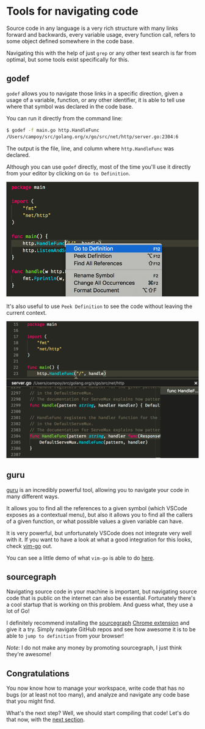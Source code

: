 # Tools for navigating code

Source code in any language is a very rich structure with many links
forward and backwards, every variable usage, every function call,
refers to some object defined somewhere in the code base.

Navigating this with the help of just `grep` or any other text search
is far from optimal, but some tools exist specifically for this.

## godef

`godef` allows you to navigate those links in a specific direction,
given a usage of a variable, function, or any other identifier, it
is able to tell use where that symbol was declared in the code base.

You can run it directly from the command line:

```bash
$ godef -f main.go http.HandleFunc
/Users/campoy/src/golang.org/x/go/src/net/http/server.go:2304:6
```

The output is the file, line, and column where `http.HandleFunc` was
declared.

Although you can use `godef` directly, most of the time you'll use
it directly from your editor by clicking on `Go to Definition`.

![godef screenshot](godef.png)

It's also useful to use `Peek Definition` to see the code without
leaving the current context.

![godef peek screenshot](godef-peek.png)

## guru

[guru](https://godoc.org/golang.org/x/tools/cmd/guru) is an incredibly powerful
tool, allowing you to navigate your code in many different ways.

It allows you to find all the references to a given symbol (which VSCode exposes
as a contextual menu), but also it allows you to find all the callers of a given
function, or what possible values a given variable can have.

It is very powerful, but unfortunately VSCode does not integrate very well with it.
If you want to have a look at what a good integration for this looks, check
[vim-go](https://github.com/fatih/vim-go) out.

You can see a little demo of what `vim-go` is able to do [here](http://quick.as/k7osbzp).

## sourcegraph

Navigating source code in your machine is important, but navigating source code
that is public on the internet can also be essential. Fortunately there's a cool
startup that is working on this problem. And guess what, they use a lot of Go!

I definitely recommend installing the [sourcegraph](https://about.sourcegraph.com/)
[Chrome extension](https://chrome.google.com/webstore/detail/sourcegraph-for-github/dgjhfomjieaadpoljlnidmbgkdffpack?hl=en)
and give it a try. Simply navigate GitHub repos and see how
awesome it is to be able to `jump to definition` from your browser!

_Note_: I do not make any money by promoting sourcegraph, I just think they're awesome!

## Congratulations

You now know how to manage your workspace, write code that has no
bugs (or at least not too many), and analyze and navigate any code
base that you might find.

What's the next step? Well, we should start compiling that code!
Let's do that now, with the [next section](../../2-building-artifacts/1-go-build.md).

